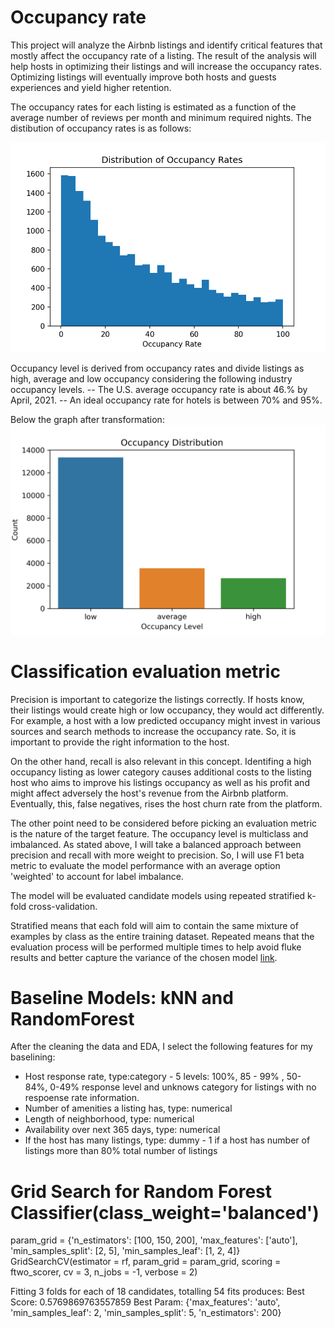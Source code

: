 # Occupancy rate
This project will analyze the Airbnb listings and identify critical features that mostly affect the occupancy rate of a listing. 
The result of the analysis will help hosts in optimizing their listings and will increase the occupancy rates. 
Optimizing listings will eventually improve both hosts and guests experiences and yield higher retention.

The occupancy rates for each listing is estimated as a function of the average number of reviews per month and minimum required nights. The distibution of occupancy rates is as follows:

![Airbnb1](images/occupancy_hist.png)


Occupancy level is derived from occupancy rates and divide listings as high, average and low occupancy considering the following industry occupancy levels. 
-- The U.S. average occupancy rate is about 46.% by April, 2021. -- An ideal occupancy rate for hotels is between 70% and 95%.

Below the graph after transformation:
![Airbnb2](images/occupancy_nominal.png)

# Classification evaluation metric
Precision is important to categorize the listings correctly. If hosts know, their listings would create high or low occupancy, they would act differently. For example, a host with a low predicted occupancy might invest in various sources and search methods to increase the occupancy rate. So, it is important to provide the right information to the host.

On the other hand, recall is also relevant in this concept. Identifing a high occupancy listing as lower category causes additional costs to the listing host who aims to improve his listings occupancy as well as his profit and might affect adversely the host's revenue from the Airbnb platform. Eventually, this, false negatives, rises the host churn rate from the platform.

The other point need to be considered before picking an evaluation metric is the nature of the target feature. The occupancy level is multiclass and imbalanced. As stated above, I will take a balanced approach between precision and recall with more weight to precision. So, I will use F1 beta metric to evaluate the model performance with an average option 'weighted' to account for label imbalance.

The model will be evaluated candidate models using repeated stratified k-fold cross-validation.

Stratified means that each fold will aim to contain the same mixture of examples by class as the entire training dataset. Repeated means that the evaluation process will be performed multiple times to help avoid fluke results and better capture the variance of the chosen model
[link](https://machinelearningmastery.com/imbalanced-multiclass-classification-with-the-glass-identification-dataset/).

# Baseline Models: kNN and RandomForest
After the cleaning the data and EDA, I select the following features for my baselining:

- Host response rate, type:category - 5 levels: 100%, 85 - 99% , 50- 84%, 0-49% response level and unknows category for listings with no respoense rate information.
- Number of amenities a listing has, type: numerical
- Length of neighborhood, type: numerical
- Availability over next 365 days, type: numerical
- If the host has many listings, type: dummy - 1 if a host has number of listings more than 80% total number of listings

# Grid Search for Random Forest Classifier(class_weight='balanced')
param_grid = {'n_estimators': [100, 150, 200], 'max_features': ['auto'], 'min_samples_split': [2, 5], 'min_samples_leaf': [1, 2, 4]}
GridSearchCV(estimator = rf, param_grid = param_grid, scoring = ftwo_scorer, cv = 3, n_jobs = -1, verbose = 2)
                    
Fitting 3 folds for each of 18 candidates, totalling 54 fits produces: 
Best Score:  0.5769869763557859
Best Param:  {'max_features': 'auto', 'min_samples_leaf': 2, 'min_samples_split': 5, 'n_estimators': 200}




